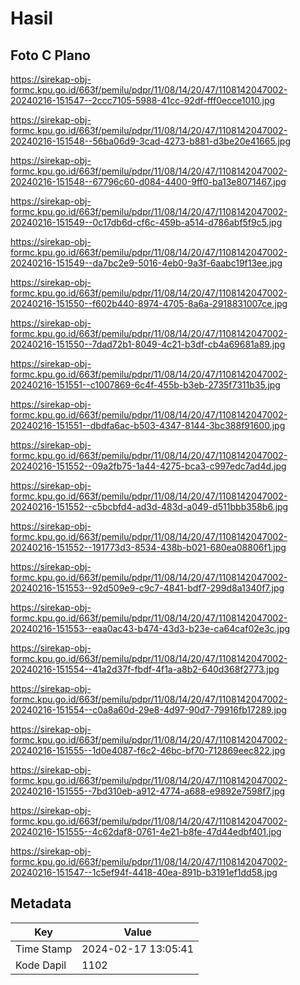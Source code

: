 # Hasil

## Foto C Plano

https://sirekap-obj-formc.kpu.go.id/663f/pemilu/pdpr/11/08/14/20/47/1108142047002-20240216-151547--2ccc7105-5988-41cc-92df-fff0ecce1010.jpg

https://sirekap-obj-formc.kpu.go.id/663f/pemilu/pdpr/11/08/14/20/47/1108142047002-20240216-151548--56ba06d9-3cad-4273-b881-d3be20e41665.jpg

https://sirekap-obj-formc.kpu.go.id/663f/pemilu/pdpr/11/08/14/20/47/1108142047002-20240216-151548--67796c60-d084-4400-9ff0-ba13e8071467.jpg

https://sirekap-obj-formc.kpu.go.id/663f/pemilu/pdpr/11/08/14/20/47/1108142047002-20240216-151549--0c17db6d-cf6c-459b-a514-d786abf5f9c5.jpg

https://sirekap-obj-formc.kpu.go.id/663f/pemilu/pdpr/11/08/14/20/47/1108142047002-20240216-151549--da7bc2e9-5016-4eb0-9a3f-6aabc19f13ee.jpg

https://sirekap-obj-formc.kpu.go.id/663f/pemilu/pdpr/11/08/14/20/47/1108142047002-20240216-151550--f602b440-8974-4705-8a6a-2918831007ce.jpg

https://sirekap-obj-formc.kpu.go.id/663f/pemilu/pdpr/11/08/14/20/47/1108142047002-20240216-151550--7dad72b1-8049-4c21-b3df-cb4a69681a89.jpg

https://sirekap-obj-formc.kpu.go.id/663f/pemilu/pdpr/11/08/14/20/47/1108142047002-20240216-151551--c1007869-6c4f-455b-b3eb-2735f7311b35.jpg

https://sirekap-obj-formc.kpu.go.id/663f/pemilu/pdpr/11/08/14/20/47/1108142047002-20240216-151551--dbdfa6ac-b503-4347-8144-3bc388f91600.jpg

https://sirekap-obj-formc.kpu.go.id/663f/pemilu/pdpr/11/08/14/20/47/1108142047002-20240216-151552--09a2fb75-1a44-4275-bca3-c997edc7ad4d.jpg

https://sirekap-obj-formc.kpu.go.id/663f/pemilu/pdpr/11/08/14/20/47/1108142047002-20240216-151552--c5bcbfd4-ad3d-483d-a049-d511bbb358b6.jpg

https://sirekap-obj-formc.kpu.go.id/663f/pemilu/pdpr/11/08/14/20/47/1108142047002-20240216-151552--191773d3-8534-438b-b021-680ea08806f1.jpg

https://sirekap-obj-formc.kpu.go.id/663f/pemilu/pdpr/11/08/14/20/47/1108142047002-20240216-151553--92d509e9-c9c7-4841-bdf7-299d8a1340f7.jpg

https://sirekap-obj-formc.kpu.go.id/663f/pemilu/pdpr/11/08/14/20/47/1108142047002-20240216-151553--eaa0ac43-b474-43d3-b23e-ca64caf02e3c.jpg

https://sirekap-obj-formc.kpu.go.id/663f/pemilu/pdpr/11/08/14/20/47/1108142047002-20240216-151554--41a2d37f-fbdf-4f1a-a8b2-640d368f2773.jpg

https://sirekap-obj-formc.kpu.go.id/663f/pemilu/pdpr/11/08/14/20/47/1108142047002-20240216-151554--c0a8a60d-29e8-4d97-90d7-79916fb17289.jpg

https://sirekap-obj-formc.kpu.go.id/663f/pemilu/pdpr/11/08/14/20/47/1108142047002-20240216-151555--1d0e4087-f6c2-46bc-bf70-712869eec822.jpg

https://sirekap-obj-formc.kpu.go.id/663f/pemilu/pdpr/11/08/14/20/47/1108142047002-20240216-151555--7bd310eb-a912-4774-a688-e9892e7598f7.jpg

https://sirekap-obj-formc.kpu.go.id/663f/pemilu/pdpr/11/08/14/20/47/1108142047002-20240216-151555--4c62daf8-0761-4e21-b8fe-47d44edbf401.jpg

https://sirekap-obj-formc.kpu.go.id/663f/pemilu/pdpr/11/08/14/20/47/1108142047002-20240216-151547--1c5ef94f-4418-40ea-891b-b3191ef1dd58.jpg


## Metadata

| Key        | Value               |
| ---------- | ------------------- |
| Time Stamp | 2024-02-17 13:05:41 |
| Kode Dapil | 1102                |



